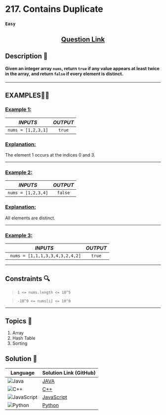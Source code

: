 # 217. Contains Duplicate

### `Easy`


<h2 align="center">
<a href=""><strong>Question Link</strong></a>
</h2>


## Description 📑

#### Given an integer array `nums`, return `true` if any value appears at least twice in the array, and return `false` if every element is distinct.

---

## **EXAMPLES**💫✨ </br>

<h3>

<ins>**Example 1**:</ins> </br>


| _INPUTS_ | _OUTPUT_ |
| :-----------: | :-----------: |
| `nums = [1,2,3,1]` | `true` |

</h3>

<h3>
<ins>Explanation:</ins>
</h3>

The element 1 occurs at the indices 0 and 3.

____
<h3>

<ins>**Example 2**:</ins> </br>

| _INPUTS_ | _OUTPUT_ |
| :-----------: | :-----------: |
| `nums = [1,2,3,4]` | `false` |

</h3>

<h3>
<ins>Explanation:</ins>
</h3>

All elements are distinct.

___

<h3>

<ins>**Example 3**:</ins> </br>

| _INPUTS_ | _OUTPUT_ |
| :-----------: | :-----------: |
| ` nums = [1,1,1,3,3,4,3,2,4,2]` | `true` |

</h3>

___

## Constraints 🔍

> `1 <= nums.length <= 10^5`</br>

> `-10^9 <= nums[i] <= 10^9`

___

## Topics 📝

1. Array
2. Hash Table
3. Sorting


## Solution 📃

|  Language   |  Solution Link (GitHub) |
| ------------- | ------------- |
|  ![Java](https://img.shields.io/badge/java-%23ED8B00.svg?style=flat&logo=openjdk&logoColor=white)  | [JAVA](https://github.com/Purnima47/Leetcode-Solutions/blob/main/%F0%9F%9F%A2%20Easy/217%20-%20Contains%20Duplicate/_217ContainsDpulicate.java) |
|  ![C++](https://img.shields.io/badge/c++-%2300599C.svg?style=plastic&logo=c%2B%2B&logoColor=white)  | [C++](https://github.com/Purnima47/Leetcode-Solutions/blob/main/%F0%9F%9F%A2%20Easy/217%20-%20Contains%20Duplicate/_217ContainsDpulicate.cpp)  |
|  ![JavaScript](https://img.shields.io/badge/javascript-%23323330.svg?style=flat&logo=javascript&logoColor=%23F7DF1E)  | [JavaScript](https://github.com/Purnima47/Leetcode-Solutions/blob/main/%F0%9F%9F%A2%20Easy/217%20-%20Contains%20Duplicate/_217ContainsDpulicate.js) |
|![Python](https://img.shields.io/badge/python-3670A0?style=plastic&logo=python&logoColor=ffdd54)| [Python](https://github.com/Purnima47/Leetcode-Solutions/blob/main/%F0%9F%9F%A2%20Easy/217%20-%20Contains%20Duplicate/_217ContainsDuplicate.py) |
